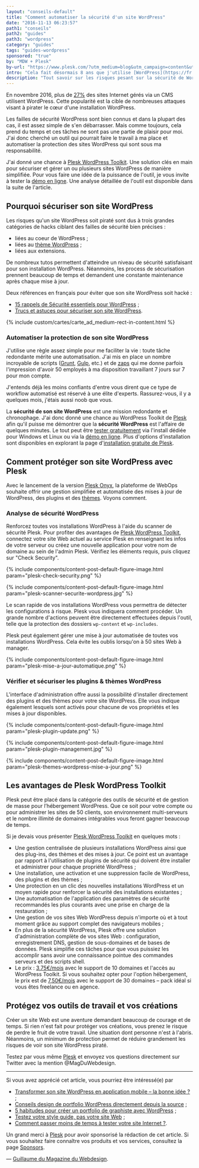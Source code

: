 ```yaml
---
layout: "conseils-default"
title: "Comment automatiser la sécurité d'un site WordPress"
date: "2016-11-13 06:23:57"
path1: "conseils"
path2: "guides"
path3: "wordpress"
category: "guides"
tags: "guides-wordpress"
sponsored: "true"
by: "MDW + Plesk"
by-url: "https://www.plesk.com/?utm_medium=blog&utm_campaign=content&utm_source=magazineduwebdesign"
intro: "Cela fait désormais 8 ans que j'utilise [WordPress](https://fr.wordpress.org/) pour une multitude de projets. J'ai accompagné près d'une centaine d'acteurs dans cet engouement planétaire pour ce CMS – Content Management System. J'ai participé à la création et à la sécurisation de nombreux sites portfolio, sites ecommerce et réseaux sociaux utilisant une [stack WordPress](http://stackshare.io/wordpress)."
description: "Tout savoir sur les risques pesant sur la sécurité de WordPress et comment protéger son site WordPress sans utiliser de plugins."
---
```

En novembre 2016, plus de [27%](https://w3techs.com/technologies/history_overview/content_management/all/y) des sites Internet gérés via un CMS utilisent WordPress. Cette popularité est la cible de nombreuses attaques visant à pirater le cœur d'une installation WordPress.

Les failles de sécurité WordPress sont bien connus et dans la plupart des cas, il est assez simple de s'en débarrasser. Mais comme toujours, cela prend du temps et ces tâches ne sont pas une partie de plaisir pour moi. J'ai donc cherché un outil qui pourrait faire le travail à ma place et automatiser la protection des sites WordPress qui sont sous ma responsabilité.

J'ai donné une chance à [Plesk WordPress Toolkit](https://www.plesk.com/features/wordpress-management-toolkit/?utm_medium=blog&utm_campaign=content&utm_source=magazineduwebdesign). Une solution clés en main pour sécuriser et gérer un ou plusieurs sites WordPress de manière simplifiée. Pour vous faire une idée de la puissance de l'outil, je vous invite à tester la [démo en ligne](https://www.plesk.com/?utm_medium=blog&utm_campaign=content&utm_source=magazineduwebdesign). Une analyse détaillée de l'outil est disponible dans la suite de l'article.

## Pourquoi sécuriser son site WordPress

Les risques qu'un site WordPress soit piraté sont dus à trois grandes catégories de hacks ciblant des failles de sécurité bien précises :

- liées au coeur de WordPress ;
- liées au [thème WordPress](http://www.magazineduwebdesign.com/ressources/themes-wordpress/) ;
- liées aux extensions.

De nombreux tutos permettent d'atteindre un niveau de sécurité satisfaisant pour son installation WordPress. Néanmoins, les process de sécurisation prennent beaucoup de temps et demandent une constante maintenance après chaque mise à jour.

Deux références en français pour éviter que son site WordPress soit hacké :

-  [15 rappels de Sécurité essentiels pour WordPress](https://wpformation.com/11-rappels-securite-wordpress/) ;
-  [Trucs et astuces pour sécuriser son site WordPress](http://www.fabricecourt.com/formation/securiser-efficacement-son-site-wordpress/).

{% include custom/cartes/carte_ad_medium-rect-in-content.html %}

### Automatiser la protection de son site WordPress

J'utilise une règle assez simple pour me faciliter la vie : toute tâche redondante mérite une automatisation. J'ai mis en place un nombre incroyable de scripts ([Grunt](http://gruntjs.com/), [Gulp](http://gulpjs.com/), etc.) et de [zaps](https://zapier.com/app/explore) qui me donne parfois l'impression d'avoir 50 employés à ma disposition travaillant 7 jours sur 7 pour mon compte.

J'entends déjà les moins confiants d'entre vous dirent que ce type de workflow automatisé est réservé à une élite d'experts. Rassurez-vous, il y a quelques mois, j'étais aussi noob que vous.

La **sécurité de son site WordPress** est une mission redondante et chronophage. J'ai donc donné une chance au WordPress Toolkit de [Plesk](https://www.plesk.com/?utm_medium=blog&utm_campaign=content&utm_source=magazineduwebdesign) afin qu'il puisse me démontrer que la **sécurité WordPress** est l'affaire de quelques minutes. Le tout peut être [tester gratuitement](http://page.plesk.com/plesk-free-download-wp?utm_medium=blog&utm_campaign=content&utm_source=magazineduwebdesign) via l'install dédiée pour Windows et Linux ou via la [démo en ligne](https://www.plesk.com/?utm_medium=blog&utm_campaign=content&utm_source=magazineduwebdesign). Plus d'options d'installation sont disponibles en explorant la page d'[installation gratuite de Plesk](http://page.plesk.com/plesk-free-download-wp?utm_medium=blog&utm_campaign=content&utm_source=magazineduwebdesign).

## Comment protéger son site WordPress avec Plesk

Avec le lancement de la version [Plesk Onyx](https://www.plesk.com/onyx/?utm_medium=blog&utm_campaign=content&utm_source=magazineduwebdesign), la plateforme de WebOps souhaite offrir une gestion simplifiée et automatisée des mises à jour de WordPress, des plugins et des [thèmes](http://www.magazineduwebdesign.com/ressources/themes-wordpress/). Voyons comment.

### Analyse de sécurité WordPress

Renforcez toutes vos installations WordPress à l'aide du scanner de sécurité Plesk. Pour profiter des avantages de [Plesk WordPress Toolkit](https://www.plesk.com/features/wordpress-management-toolkit/?utm_medium=blog&utm_campaign=content&utm_source=magazineduwebdesign), connectez votre site Web actuel au service Plesk en renseignant les infos de votre serveur ou créez une nouvelle application pour votre nom de domaine au sein de l'admin Plesk. Vérifiez les éléments requis, puis cliquez sur "Check Security".

{% include components/content-post-default-figure-image.html param="plesk-check-security.png" %}

{% include components/content-post-default-figure-image.html param="plesk-scanner-securite-wordpress.jpg" %}

Le scan rapide de vos installations WordPress vous permettra de détecter les configurations à risque. Plesk vous indiquera comment procéder. Un grande nombre d'actions peuvent être directement effectuées depuis l'outil, telle que la protection des dossiers `wp-content` et `wp-includes`.

Plesk peut également gérer une mise à jour automatisée de toutes vos installations WordPress. Cela évite les oublis lorsqu'on à 50 sites Web à manager.

{% include components/content-post-default-figure-image.html param="plesk-mise-a-jour-automatique.png" %}

### Vérifier et sécuriser les plugins & thèmes WordPress

L'interface d'administration offre aussi la possibilité d'installer directement des plugins et des thèmes pour votre site WordPress. Elle vous indique également lesquels sont activés pour chacune de vos propriétés et les mises à jour disponibles.

{% include components/content-post-default-figure-image.html param="plesk-plugin-update.png" %}

{% include components/content-post-default-figure-image.html param="plesk-plugin-management.jpg" %}

{% include components/content-post-default-figure-image.html param="plesk-themes-wordpress-mise-a-jour.png" %}

## Les avantages de Plesk WordPress Toolkit

Plesk peut être placé dans la catégorie des outils de sécurité et de gestion de masse pour l’hébergement WordPress. Que ce soit pour votre compte ou pour administrer les sites de 50 clients, son environnement multi-serveurs et le nombre illimité de domaines intégrables vous feront gagner beaucoup de temps.

Si je devais vous présenter [Plesk WordPress Toolkit](https://www.plesk.com/features/wordpress-management-toolkit/?utm_medium=blog&utm_campaign=content&utm_source=magazineduwebdesign) en quelques mots :

- Une gestion centralisée de plusieurs installations WordPress ainsi que des plug-ins, des thèmes et des mises à jour. Ce point est un avantage par rapport à l'utilisation de plugins de sécurité qui doivent être installer et administrer pour chaque propriété WordPress ;
- Une installation, une activation et une suppression facile de WordPress, des plugins et des thèmes ;
- Une protection en un clic des nouvelles installations WordPress et un moyen rapide pour renforcer la sécurité des installations existantes ;
- Une automatisation de l'application des paramètres de sécurité recommandés les plus courants avec une prise en charge de la restauration ;
- Une gestion de vos sites Web WordPress depuis n'importe où et à tout moment grâce au support complet des navigateurs mobiles ;
- En plus de la sécurité WordPress, Plesk offre une solution d'administration complète de vos sites Web : configuration, enregistrement DNS, gestion de sous-domaines et de bases de données. Plesk simplifie ces tâches pour que vous puissiez les accomplir sans avoir une connaissance pointue des commandes serveurs et des scripts shell.
- Le prix : [3,75€/mois](https://www.plesk.com/plans-pricing/?utm_medium=blog&utm_campaign=content&utm_source=magazineduwebdesign) avec le support de 10 domaines et l'accès au WordPress Toolkit. Si vous souhaitez opter pour l'option hébergement, le prix est de [7,50€/mois](https://www.plesk.com/plans-pricing/?utm_medium=blog&utm_campaign=content&utm_source=magazineduwebdesign) avec le support de 30 domaines – pack idéal si vous êtes freelance ou en agence.

## Protégez vos outils de travail et vos créations

Créer un site Web est une aventure demandant beaucoup de courage et de temps. Si rien n'est fait pour protéger vos créations, vous prenez le risque de perdre le fruit de votre travail. Une situation dont personne n'est à l'abris. Néanmoins, un minimum de protection permet de réduire grandement les risques de voir son site WordPress piraté.

Testez par vous même [Plesk](https://www.plesk.com/?utm_medium=blog&utm_campaign=content&utm_source=magazineduwebdesign) et envoyez vos questions directement sur Twitter avec la mention @MagDuWebdesign.

---

Si vous avez apprécié cet article, vous pourriez être intéressé(e) par

-  [Transformer son site WordPress en application mobile – la bonne idée ?](http://www.magazineduwebdesign.com/conseils/guides/transformer-son-site-wordpress-en-application-mobile-la-bonne-idee/) ;
-  [Conseils design de portfolio WordPress directement depuis la source](http://www.magazineduwebdesign.com/conseils/guides/design-portfolio-graphiste-wordpress/) ;
-  [5 habitudes pour créer un portfolio de graphiste avec WordPress](http://www.magazineduwebdesign.com/conseils/guides/creer-portfolio-graphiste-wordpress/) ;
-  [Testez votre style guide, pas votre site Web](http://www.magazineduwebdesign.com/conseils/guides/testez-votre-style-guide-pas-votre-site-web/) ;
-  [Comment passer moins de temps à tester votre site Internet ?](http://www.magazineduwebdesign.com/conseils/guides/comment-passer-moins-de-temps-a-tester-votre-site-internet/).

Un grand merci à [Plesk](https://www.plesk.com/?utm_medium=blog&utm_campaign=content&utm_source=magazineduwebdesign) pour avoir sponsorisé la rédaction de cet article. Si vous souhaitez faire connaître vos produits et vos services, consultez la page [Sponsors](http://www.magazineduwebdesign.com/sponsors/).

— [Guillaume du Magazine du Webdesign](https://www.linkedin.com/in/gpalayer).
